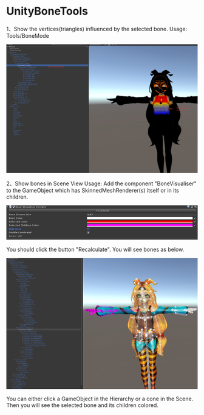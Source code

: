 # UnityBoneTools

1、Show the vertices(triangles) influenced by the selected bone.
Usage: Tools/BoneMode

![Bone tool](Screenshots/BoneMode0.png)

2、Show bones in Scene View
Usage: Add the component "BoneVisualiser" to the GameObject which has SkinnedMeshRenderer(s) itself or in its children.

![BoneVisualiser](Screenshots/VisualBones1.png)

You should click the button "Recalculate". You will see bones as below.


![VisualBones](Screenshots/VisualBones0.png)

You can either click a GameObject in the Hierarchy or a cone in the Scene. Then you will see the selected bone and its children colored.